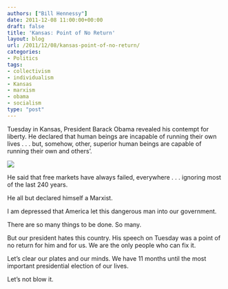```yaml
---
authors: ["Bill Hennessy"]
date: 2011-12-08 11:00:00+00:00
draft: false
title: 'Kansas: Point of No Return'
layout: blog
url: /2011/12/08/kansas-point-of-no-return/
categories:
- Politics
tags:
- collectivism
- individualism
- Kansas
- marxism
- obama
- socialism
type: "post"
---
```


Tuesday in Kansas, President Barack Obama revealed his contempt for liberty. He declared that human beings are incapable of running their own lives . . . but, somehow, other, superior human beings are capable of running their own and others’. 

![](https://ridgeliner7.files.wordpress.com/2008/10/obama_marxist_logo.jpg)


He said that free markets have always failed, everywhere . . . ignoring most of the last 240 years. 

He all but declared himself a Marxist. 

I am depressed that America let this dangerous man into our government. 

There are so many things to be done. So many. 

But our president hates this country. His speech on Tuesday was a point of no return for him and for us. We are the only people who can fix it.

Let’s clear our plates and our minds. We have 11 months until the most important presidential election of our lives.

Let’s not blow it.

